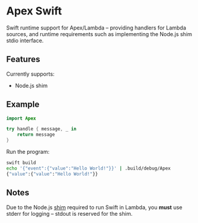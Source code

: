 
# Apex Swift

Swift runtime support for Apex/Lambda – providing handlers for Lambda sources, and runtime requirements such as implementing the Node.js shim stdio interface.

## Features

Currently supports:

- Node.js shim

## Example

```swift
import Apex

try handle { message, _ in
    return message
}
```

Run the program:

```sh
swift build
echo '{"event":{"value":"Hello World!"}}' | .build/debug/Apex
{"value":{"value":"Hello World!"}}
```

## Notes

 Due to the Node.js [shim](http://apex.run/#understanding-the-shim) required to run Swift in Lambda, you __must__ use stderr for logging – stdout is reserved for the shim.
